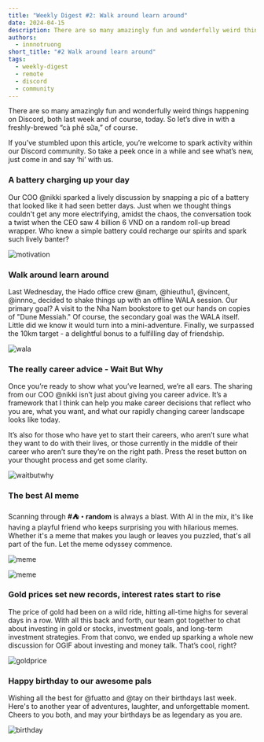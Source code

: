 ```yaml
---
title: "Weekly Digest #2: Walk around learn around"
date: 2024-04-15
description: There are so many amazingly fun and wonderfully weird things happening on Discord, both last week and of course, today. So let’s dive in with a freshly-brewed “cà phê sữa,” of course.
authors:
  - innnotruong
short_title: "#2 Walk around learn around"
tags:
  - weekly-digest
  - remote
  - discord
  - community
---
```


There are so many amazingly fun and wonderfully weird things happening on Discord, both last week and of course, today. So let’s dive in with a freshly-brewed “cà phê sữa,” of course.

If you’ve stumbled upon this article, you’re welcome to spark activity within our Discord community. So take a peek once in a while and see what’s new, just come in and say ‘hi’ with us.

### A battery charging up your day

Our COO @nikki sparked a lively discussion by snapping a pic of a battery that looked like it had seen better days. Just when we thought things couldn't get any more electrifying, amidst the chaos, the conversation took a twist when the CEO saw 4 billion 6 VND on a random roll-up bread wrapper. Who knew a simple battery could recharge our spirits and spark such lively banter?

![motivation](assets/2-walk-around-learn-around_2024-weekly-digest-april-15_2024-digest-5.webp)

### Walk around learn around

Last Wednesday, the Hado office crew @nam, @hieuthu1, @vincent, @innno\_ decided to shake things up with an offline WALA session. Our primary goal? A visit to the Nha Nam bookstore to get our hands on copies of "Dune Messiah." Of course, the secondary goal was the WALA itself. Little did we know it would turn into a mini-adventure. Finally, we surpassed the 10km target - a delightful bonus to a fulfilling day of friendship.

![wala](assets/2-walk-around-learn-around_2024-weekly-digest-april-15_2024-digest-7.webp)

### The really career advice - Wait But Why

Once you’re ready to show what you’ve learned, we’re all ears. The sharing from our COO @nikki isn’t just about giving you career advice. It’s a framework that I think can help you make career decisions that reflect who you are, what you want, and what our rapidly changing career landscape looks like today.

It’s also for those who have yet to start their careers, who aren’t sure what they want to do with their lives, or those currently in the middle of their career who aren’t sure they’re on the right path. Press the reset button on your thought process and get some clarity.

![waitbutwhy](assets/2-walk-around-learn-around_2024-weekly-digest-april-15_2024-digest-6.webp)

### The best AI meme

Scanning through **#⛺・random** is always a blast. With AI in the mix, it's like having a playful friend who keeps surprising you with hilarious memes. Whether it's a meme that makes you laugh or leaves you puzzled, that's all part of the fun. Let the meme odyssey commence.

![meme](assets/2-walk-around-learn-around_2024-weekly-digest-april-15_2024-digest-3.webp)

![meme](assets/2-walk-around-learn-around_2024-weekly-digest-april-15_2024-digest-4.webp)

### Gold prices set new records, interest rates start to rise

The price of gold had been on a wild ride, hitting all-time highs for several days in a row. With all this back and forth, our team got together to chat about investing in gold or stocks, investment goals, and long-term investment strategies. From that convo, we ended up sparking a whole new discussion for OGIF about investing and money talk. That’s cool, right?

![goldprice](assets/2-walk-around-learn-around_2024-weekly-digest-april-15_2024-digest.webp)

### Happy birthday to our awesome pals

Wishing all the best for @fuatto and @tay on their birthdays last week. Here's to another year of adventures, laughter, and unforgettable moment. Cheers to you both, and may your birthdays be as legendary as you are.

![birthday](assets/2-walk-around-learn-around_2024-weekly-digest-april-15_2024-digest-2.webp)

